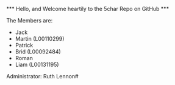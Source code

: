 

 *** Hello, and Welcome heartily to the 5char Repo on GitHub ***

 The Members are: 

  - Jack 
  - Martin (L00110299) 
  - Patrick 
  - Brid (L00092484)
  - Roman
  - Liam (L00131195)

 Administrator: Ruth Lennon#
